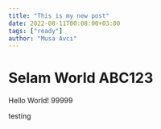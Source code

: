 ```yaml
---
title: "This is my new post"
date: 2022-08-11T00:08:00+03:00
tags: ["ready"]
author: "Musa Avcı"
---
```


# Selam World ABC123

Hello World! 99999

testing
